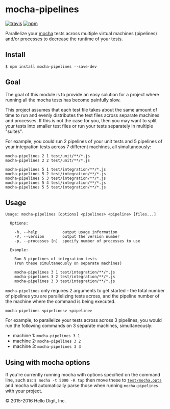 # mocha-pipelines
[![travis][travis-image]][travis-url]
[![npm][npm-image]][npm-url]

[travis-image]: https://travis-ci.org/hellodigit/mocha-pipelines.svg?branch=master
[travis-url]: https://travis-ci.org/hellodigit/mocha-pipelines

[npm-image]: https://img.shields.io/npm/v/mocha-pipelines.svg?style=flat
[npm-url]: https://npmjs.org/package/mocha-pipelines

Parallelize your [mocha](https://github.com/mochajs/mocha) tests across
multiple virtual machines (pipelines) and/or processes to decrease the runtime
of your tests.

## Install
```
$ npm install mocha-pipelines --save-dev
```

## Goal
The goal of this module is to provide an easy solution for a project where
running all the mocha tests has become painfully slow.

This project assumes that each test file takes about the same amount of time to
run and evenly distributes the test files across separate machines and processes.
If this is not the case for you, then you may want to split your tests into
smaller test files or run your tests separately in multiple "suites".

For example, you could run 2 pipelines of your unit tests and 5 pipelines of
your integration tests across 7 different machines, all simultaneously:
```
mocha-pipelines 2 1 test/unit/**/*.js
mocha-pipelines 2 2 test/unit/**/*.js

mocha-pipelines 5 1 test/integration/**/*.js
mocha-pipelines 5 2 test/integration/**/*.js
mocha-pipelines 5 3 test/integration/**/*.js
mocha-pipelines 5 4 test/integration/**/*.js
mocha-pipelines 5 5 test/integration/**/*.js
```

## Usage
```
Usage: mocha-pipelines [options] <pipelines> <pipeline> [files...]

  Options:

    -h, --help           output usage information
    -V, --version        output the version number
    -p, --processes [n]  specify number of processes to use

  Example:

    Run 3 pipelines of integration tests
    (run these simultaneously on separate machines)

    mocha-pipelines 3 1 test/integration/**/*.js
    mocha-pipelines 3 2 test/integration/**/*.js
    mocha-pipelines 3 3 test/integration/**/*.js
```

`mocha-pipelines` only requires 2 arguments to get started - the total number
of pipelines you are parallelizing tests across, and the pipeline number of the
machine where the command is being executed.

```
mocha-pipelines <pipelines> <pipeline>
```

For example, to parallelize your tests across across 3 pipelines, you
would run the following commands on 3 separate machines, simultaneously:

* machine 1: `mocha-pipelines 3 1`
* machine 2: `mocha-pipelines 3 2`
* machine 3: `mocha-pipelines 3 3`

## Using with mocha options
If you're currently running mocha with options specified on the command line,
such as: `$ mocha -t 5000 -R tap` then move these to
[`test/mocha.opts`](https://mochajs.org/#mochaopts) and mocha will automatically
parse those when running `mocha-pipelines` with your project.

&copy; 2015-2016 Hello Digit, Inc.
